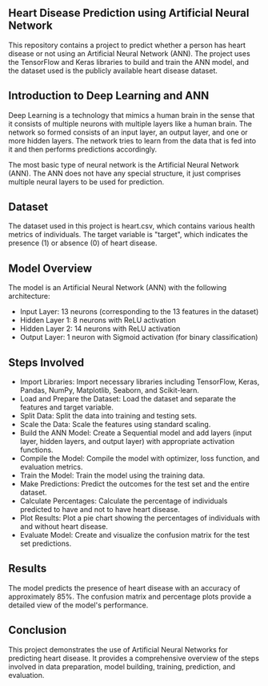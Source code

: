 ## Heart Disease Prediction using Artificial Neural Network ##
This repository contains a project to predict whether a person has heart disease or not using an Artificial Neural Network (ANN). The project uses the TensorFlow and Keras libraries to build and train the ANN model, and the dataset used is the publicly available heart disease dataset.

## Introduction to Deep Learning and ANN
Deep Learning is a technology that mimics a human brain in the sense that it consists of multiple neurons with multiple layers like a human brain. The network so formed consists of an input layer, an output layer, and one or more hidden layers. The network tries to learn from the data that is fed into it and then performs predictions accordingly.

The most basic type of neural network is the Artificial Neural Network (ANN). The ANN does not have any special structure, it just comprises multiple neural layers to be used for prediction.

## Dataset
The dataset used in this project is heart.csv, which contains various health metrics of individuals. The target variable is "target", which indicates the presence (1) or absence (0) of heart disease.

## Model Overview
The model is an Artificial Neural Network (ANN) with the following architecture:

* Input Layer: 13 neurons (corresponding to the 13 features in the dataset)
* Hidden Layer 1: 8 neurons with ReLU activation
* Hidden Layer 2: 14 neurons with ReLU activation
* Output Layer: 1 neuron with Sigmoid activation (for binary classification)
## Steps Involved
* Import Libraries: Import necessary libraries including TensorFlow, Keras, Pandas, NumPy, Matplotlib, Seaborn, and Scikit-learn.
* Load and Prepare the Dataset: Load the dataset and separate the features and target variable.
* Split Data: Split the data into training and testing sets.
* Scale the Data: Scale the features using standard scaling.
* Build the ANN Model: Create a Sequential model and add layers (input layer, hidden layers, and output layer) with appropriate activation functions.
* Compile the Model: Compile the model with optimizer, loss function, and evaluation metrics.
* Train the Model: Train the model using the training data.
* Make Predictions: Predict the outcomes for the test set and the entire dataset.
* Calculate Percentages: Calculate the percentage of individuals predicted to have and not to have heart disease.
* Plot Results: Plot a pie chart showing the percentages of individuals with and without heart disease.
* Evaluate Model: Create and visualize the confusion matrix for the test set predictions.
## Results
The model predicts the presence of heart disease with an accuracy of approximately 85%. The confusion matrix and percentage plots provide a detailed view of the model's performance.
## Conclusion
This project demonstrates the use of Artificial Neural Networks for predicting heart disease. It provides a comprehensive overview of the steps involved in data preparation, model building, training, prediction, and evaluation.
